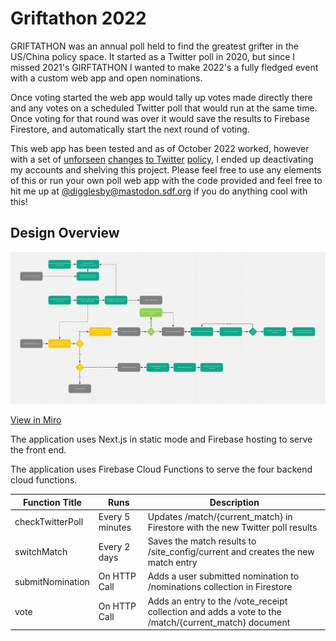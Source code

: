 # Griftathon 2022

GRIFTATHON was an annual poll held to find the greatest grifter in the US/China policy space. It started as a Twitter poll in 2020, but since I missed 2021's GIRFTATHON I wanted to make 2022's a fully fledged event with a custom web app and open nominations.

Once voting started the web app would tally up votes made directly there and any votes on a scheduled Twitter poll that would run at the same time. Once voting for that round was over it would save the results to Firebase Firestore, and automatically start the next round of voting.

This web app has been tested and as of October 2022 worked, however with a set of [unforseen](https://www.nytimes.com/2022/10/27/technology/elon-musk-twitter-deal-complete.html) [changes](https://www.cnn.com/2022/12/22/tech/twitter-layoffs-continue/index.html) [to Twitter](https://www.vice.com/en/article/ake44z/elon-musk-vladimir-putin-ukraine) [policy](https://www.theverge.com/2022/11/4/23441404/twitter-trust-safety-staff-layoffs-content-moderation), I ended up deactivating my accounts and shelving this project. Please feel free to use any elements of this or run your own poll web app with the code provided and feel free to hit me up at [@digglesby@mastodon.sdf.org](https://mastodon.sdf.org/@digglesby) if you do anything cool with this!

## Design Overview
![Flow Diagram](Diagram.png)

[View in Miro](https://miro.com/app/board/uXjVPYHSato=/?share_link_id=346136731232)

The application uses Next.js in static mode and Firebase hosting to serve the front end.

The application uses Firebase Cloud Functions to serve the four backend cloud functions.


| Function Title   | Runs            | Description                                                                                          |
|------------------|-----------------|------------------------------------------------------------------------------------------------------|
| checkTwitterPoll | Every 5 minutes | Updates /match/{current_match} in Firestore with the new Twitter poll results                        |
| switchMatch      | Every 2 days    | Saves the match results to /site_config/current and creates the new match entry                      |
| submitNomination | On HTTP Call    | Adds a user submitted nomination to /nominations collection in Firestore                             |
| vote             | On HTTP Call    | Adds an entry to the /vote_receipt collection and adds a vote to the /match/{current_match} document |

